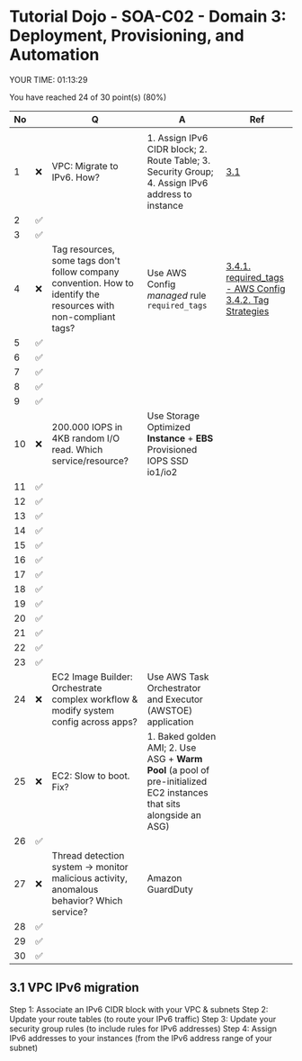 # Tutorial Dojo - SOA-C02 - Domain 3: Deployment, Provisioning, and Automation

YOUR TIME: 01:13:29

You have reached 24 of 30 point(s) (80%)

| No  |     | Q                                                                                                                | A                                                                                                                    | Ref                                                         |
| --- | --- | ---------------------------------------------------------------------------------------------------------------- | -------------------------------------------------------------------------------------------------------------------- | ----------------------------------------------------------- |
|     |     |                                                                                                                  |                                                                                                                      |                                                             |
| 1   | ❌  | VPC: Migrate to IPv6. How?                                                                                       | 1. Assign IPv6 CIDR block; 2. Route Table; 3. Security Group; 4. Assign IPv6 address to instance                     | [3.1](#31-vpc-ipv6-migration)                               |
| 2   | ✅  |                                                                                                                  |                                                                                                                      |                                                             |
| 3   | ✅  |                                                                                                                  |                                                                                                                      |                                                             |
| 4   | ❌  | Tag resources, some tags don't follow company convention. How to identify the resources with non-compliant tags? | Use AWS Config _managed_ rule `required_tags`                                                                        | [3.4.1. required_tags - AWS Config] [3.4.2. Tag Strategies] |
| 5   | ✅  |                                                                                                                  |                                                                                                                      |                                                             |
| 6   | ✅  |                                                                                                                  |                                                                                                                      |                                                             |
| 7   | ✅  |                                                                                                                  |                                                                                                                      |                                                             |
| 8   | ✅  |                                                                                                                  |                                                                                                                      |                                                             |
| 9   | ✅  |                                                                                                                  |                                                                                                                      |                                                             |
| 10  | ❌  | 200.000 IOPS in 4KB random I/O read. Which service/resource?                                                     | Use Storage Optimized **Instance** + **EBS** Provisioned IOPS SSD io1/io2                                            |                                                             |
| 11  | ✅  |                                                                                                                  |                                                                                                                      |                                                             |
| 12  | ✅  |                                                                                                                  |                                                                                                                      |                                                             |
| 13  | ✅  |                                                                                                                  |                                                                                                                      |                                                             |
| 14  | ✅  |                                                                                                                  |                                                                                                                      |                                                             |
| 15  | ✅  |                                                                                                                  |                                                                                                                      |                                                             |
| 16  | ✅  |                                                                                                                  |                                                                                                                      |                                                             |
| 17  | ✅  |                                                                                                                  |                                                                                                                      |                                                             |
| 18  | ✅  |                                                                                                                  |                                                                                                                      |                                                             |
| 19  | ✅  |                                                                                                                  |                                                                                                                      |                                                             |
| 20  | ✅  |                                                                                                                  |                                                                                                                      |                                                             |
| 21  | ✅  |                                                                                                                  |                                                                                                                      |                                                             |
| 22  | ✅  |                                                                                                                  |                                                                                                                      |                                                             |
| 23  | ✅  |                                                                                                                  |                                                                                                                      |                                                             |
| 24  | ❌  | EC2 Image Builder: Orchestrate complex workflow & modify system config across apps?                              | Use AWS Task Orchestrator and Executor (AWSTOE) application                                                          |                                                             |
| 25  | ❌  | EC2: Slow to boot. Fix?                                                                                          | 1. Baked golden AMI; 2. Use ASG + **Warm Pool** (a pool of pre-initialized EC2 instances that sits alongside an ASG) |                                                             |
| 26  | ✅  |                                                                                                                  |                                                                                                                      |                                                             |
| 27  | ❌  | Thread detection system -> monitor malicious activity, anomalous behavior? Which service?                        | Amazon GuardDuty                                                                                                     |                                                             |
| 28  | ✅  |                                                                                                                  |                                                                                                                      |                                                             |
| 29  | ✅  |                                                                                                                  |                                                                                                                      |                                                             |
| 30  | ✅  |                                                                                                                  |                                                                                                                      |                                                             |

[3.4.1. required_tags - AWS Config]: https://docs.aws.amazon.com/config/latest/developerguide/required-tags.html
[3.4.2. Tag Strategies]: https://docs.aws.amazon.com/tag-editor/latest/userguide/tagging.html#tag-strategies

## 3.1 VPC IPv6 migration

Step 1: Associate an IPv6 CIDR block with your VPC & subnets
Step 2: Update your route tables (to route your IPv6 traffic)
Step 3: Update your security group rules (to include rules for IPv6 addresses)
Step 4: Assign IPv6 addresses to your instances (from the IPv6 address range of your subnet)
